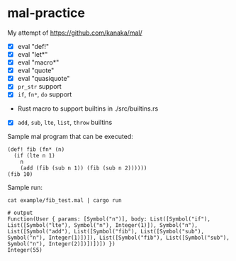 # mal-practice
My attempt of https://github.com/kanaka/mal/

- [x] eval "def!"
- [x] eval "let*"
- [x] eval "macro*"
- [x] eval "quote"
- [x] eval "quasiquote"
- [x] `pr_str` support
- [x] `if`, `fn*`, `do` support
- Rust macro to support builtins in ./src/builtins.rs
- [x] `add`, `sub`, `lte`, `list`, `throw` builtins

Sample mal program that can be executed:
```
(def! fib (fn* (n)
  (if (lte n 1)
    n
    (add (fib (sub n 1)) (fib (sub n 2))))))
(fib 10)
```

Sample run:
```
cat example/fib_test.mal | cargo run

# output
Function(User { params: [Symbol("n")], body: List([Symbol("if"), List([Symbol("lte"), Symbol("n"), Integer(1)]), Symbol("n"), List([Symbol("add"), List([Symbol("fib"), List([Symbol("sub"), Symbol("n"), Integer(1)])]), List([Symbol("fib"), List([Symbol("sub"), Symbol("n"), Integer(2)])])])]) })
Integer(55)
```
